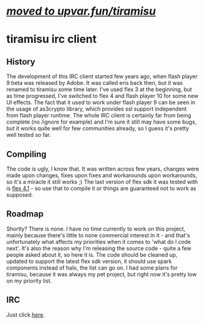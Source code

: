 # _[moved to upvar.fun/tiramisu](https://upvar.fun/tiramisu)_ #

tiramisu irc client
===================

## History ##

The development of this IRC client started few years ago, when flash player 9 beta was released by Adobe. It was called eris back then, but it was renamed to tiramisu some time later. I've used flex 3 at the beginning, but as time progressed, I've switched to flex 4 and flash player 10 for some new UI effects. The fact that it used to work under flash player 9 can be seen in the usage of as3crypto library, which provides ssl support independent from flash player runtime. The whole IRC client is certainly far from being complete (no /ignore for example) and I'm sure it still may have some bugs, but it works quite well for few communities already, so I guess it's pretty well tested so far.

## Compiling ##

The code is ugly, I know that. It was written across few years, changes were made upon changes, fixes upon fixes and workarounds upon workarounds, so it's a miracle it still works ;) The last version of flex sdk it was tested with is [flex 4.1](<http://sourceforge.net/adobe/flexsdk/wiki/Download%20Flex%204/>) - so use that to compile it or things are guaranteed not to work as supposed.

## Roadmap ##

Shortly? There is none. I have no time currently to work on this project, mainly because there's little to none commercial interest in it - and that's unfortunately what affects my priorities when it comes to 'what do I code next'. It's also the reason why I'm releasing the source code - quite a few people asked about it, so here it is. The code should be cleaned up, updated to support the latest flex sdk version, it should use spark components instead of halo, the list can go on. I had some plans for tiramisu, because it was always my pet project, but right now it's pretty low on my priority list.

## IRC ##

Just click [here](<http://unic0rn.github.io/tiramisu/>).
